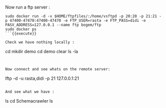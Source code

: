 Now run a ftp server :

```
sudo docker run -d -v $HOME/ftpfiles/:/home/vsftpd -p 20:20 -p 21:21 -p 47400-47470:47400-47470 -e FTP_USER=rasta -e FTP_PASS=didi -e PASV_ADDRESS=127.0.0.1 --name ftp bogem/ftp
sudo docker ps
```{{execute}}

Check we have nothing locally :

```
cd
mkdir demo
cd demo
clear
ls -la
```{{execute}}


Now connect and see whats on the remote server:

```
lftp -d -u rasta,didi -p 21 127.0.0.1:21
```{{execute}}

And see what we have :

```
ls
cd Schemacrawler
ls
```{{execute}}